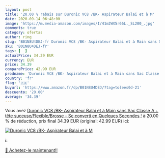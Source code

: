 ```yaml
---
layout: post
title: '20.00 % rabais sur Duronic VC8 /BK- Aspirateur Balai et à M'
date: 2020-09-14 06:48:00
image: 'https://m.media-amazon.com/images/I/41m2WX5r66L._SL200_.jpg'
comments: true
category: ofertas
author: ring
slug: 'B01N8U4DEJ-fr Duronic VC8 /BK- Aspirateur Balai et à Main sans Sac...'
sku: 'B01N8U4DEJ-fr'
tags: [  ]
actualPrice: 34.39 EUR
currency: EUR
price: 34.39
comparePrice: 42.99 EUR
prodname: 'Duronic VC8 /BK- Aspirateur Balai et à Main sans Sac Classe A + tête suceuse/Flexible/Brosse - Se converti en Quelques Secondes !'
country: 'fr'
flag: '🇫🇷'
buyurl: 'https://www.amazon.fr/dp/B01N8U4DEJ/?tag=tolees0d-21'
descuento: '20.00'
average: '34.39'
---
```


Vous avez [Duronic VC8 /BK- Aspirateur Balai et à Main sans Sac Classe A + tête suceuse/Flexible/Brosse - Se converti en Quelques Secondes !](https://www.amazon.fr/dp/B01N8U4DEJ/?tag=tolees0d-21)  à  20.00 % de réduction, prix final  34.39 EUR (original: 42.99 EUR) ici:

[![Duronic VC8 /BK- Aspirateur Balai et à M](https://m.media-amazon.com/images/I/41m2WX5r66L._SL200_.jpg)](https://www.amazon.fr/dp/B01N8U4DEJ/?tag=tolees0d-21)

ℹ️:


[🛒 Achetez-le maintenant!!](https://www.amazon.fr/dp/B01N8U4DEJ/?tag=tolees0d-21)
